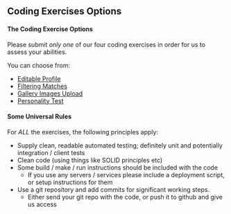 ## Coding Exercises Options


#### The Coding Exercise Options

Please submit *only one* of our four coding exercises in order for us to assess your abilities.

You can choose from:

* [Editable Profile](./editable_profile/README.md)
* [Filtering Matches](./filtering_matches/README.md)
* [Gallery Images Upload](./gallery_images_upload/README.md)
* [Personality Test](./personality_test/README.md)


#### Some Universal Rules

For _ALL_ the exercises, the following principles apply:

* Supply clean, readable automated testing; definitely unit and potentially integration / client tests
* Clean code (using things like SOLID principles etc)
* Some build / make / run instructions should be included with the code
    * If you use any servers / services please include a deployment script, or setup instructions for them
* Use a git repository and add commits for significant working steps. 
    * Either send your git repo with the code, or push it to github and give us access


